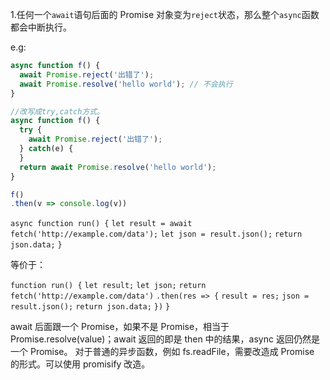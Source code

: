 1.任何一个`await`语句后面的 Promise 对象变为`reject`状态，那么整个`async`函数都会中断执行。

e.g: 

```javascript
async function f() {
  await Promise.reject('出错了');
  await Promise.resolve('hello world'); // 不会执行
}
```

```javascript
//改写成try,catch方式。
async function f() {
  try {
    await Promise.reject('出错了');
  } catch(e) {
  }
  return await Promise.resolve('hello world');
}

f()
.then(v => console.log(v))
```



`async function run() {`
`let result = await fetch('http://example.com/data');`
`let json = result.json();`
`return json.data;`
`}`

等价于：

`function run() {`
`let result;`
`let json;`
`return fetch('http://example.com/data')`
`.then(res => {`
`result = res;`
`json = result.json();`
`return json.data;`
`})`
`}`

await 后面跟一个 Promise，如果不是 Promise，相当于Promise.resolve(value)；await 返回的即是 then 中的结果，async 返回仍然是一个 Promise。
对于普通的异步函数，例如 fs.readFile，需要改造成 Promise 的形式。可以使用 promisify 改造。

